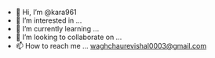 - 👋 Hi, I’m @kara961
- 👀 I’m interested in ...
- 🌱 I’m currently learning ...
- 💞️ I’m looking to collaborate on ...
- 📫 How to reach me ... waghchaurevishal0003@gmail.com

<!---
kara961/kara961 is a ✨ special ✨ repository because its `README.md` (this file) appears on your GitHub profile.
You can click the Preview link to take a look at your changes.
--->
